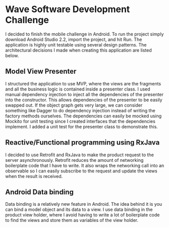 # Wave Software Development Challenge

I decided to finish the mobile challenge in Android. To run the project simply download Android Studio 2.2, import the project, and hit Run. The application is highly unit testable using several design patterns. The architectural decisions I made when creating this application are listed below.

## Model View Presenter

I structured the application to use MVP, where the views are the fragments and all the business logic is contained inside a presenter class. I used manual dependency injection to inject all the dependencies of the presenter into the constructor. This allows dependencies of the presenter to be easily swapped out. If the object graph gets very large, we can consider something like Dagger to do dependency injection instead of writing the factory methods ourselves. The dependencies can easily be mocked using Mockito for unit testing since I created interfaces that the dependencies implement. I added a unit test for the presenter class to demonstrate this.

## Reactive/Functional programming using RxJava

I decided to use Retrofit and RxJava to make the product request to the server asynchronously. Retrofit reduces the amount of networking boilerplate code that I have to write. It also wraps the networking call into an observable so I can easily subscribe to the request and update the views when the result is received.

## Android Data binding

Data binding is a relatively new feature in Android. The idea behind it is you can bind a model object and its data to a view. I use data binding in the product view holder, where I avoid having to write a lot of boilerplate code to find the views and store them as variables of the view holder. 